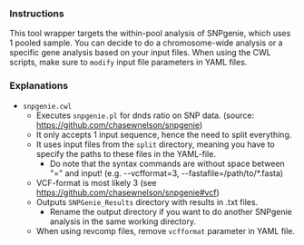 ### Instructions ###
This tool wrapper targets the within-pool analysis of SNPgenie, which uses 1 pooled sample. You can decide to do a chromosome-wide analysis or a specific gene analysis based on your input files. When using the CWL scripts, make sure to `modify` input file parameters in YAML files. 

### Explanations ###
- `snpgenie.cwl` 
    - Executes `snpgenie.pl` for dnds ratio on SNP data. (source: https://github.com/chasewnelson/snpgenie)
    - It only accepts 1 input sequence, hence the need to split everything.
    - It uses input files from the `split` directory, meaning you have to specify the paths to these files in the YAML-file.
        - Do note that the syntax commands are without space between "=" and input! (e.g. --vcfformat=3, --fastafile=/path/to/*.fasta)
    - VCF-format is most likely 3 (see https://github.com/chasewnelson/snpgenie#vcf)
    - Outputs `SNPGenie_Results` directory with results in .txt files.
        - Rename the output directory if you want to do another SNPgenie analysis in the same working directory.
    - When using revcomp files, remove `vcfformat` parameter in YAML file.

